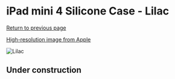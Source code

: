 # iPad mini 4 Silicone Case - Lilac

[Return to previous page](/ipad_mini4)

[High-resolution image from Apple](https://store.storeimages.cdn-apple.com/8756/as-images.apple.com/is/MMM42?wid=4500&hei=4500&fmt=png)

<div style="width: 512px"><img src="/almost_uncompressed/MMM42.webp" alt="Lilac"></div>

## Under construction
